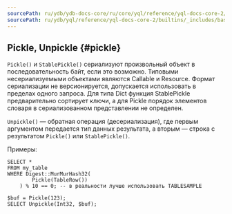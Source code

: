 ```yaml
---
sourcePath: ru/ydb/ydb-docs-core/ru/core/yql/reference/yql-docs-core-2/builtins/_includes/basic/pickle.md
sourcePath: ru/ydb/yql/reference/yql-docs-core-2/builtins/_includes/basic/pickle.md
---
```


## Pickle, Unpickle {#pickle}

`Pickle()` и `StablePickle()` сериализуют произвольный объект в последовательность байт, если это возможно. Типовыми несериализуемыми объектами являются Callable и Resource. Формат сериализации не версионируется, допускается использовать в пределах одного запроса. Для типа Dict функция StablePickle предварительно сортирует ключи, а для Pickle порядок элементов словаря в сериализованном представлении не определен.

`Unpickle()` — обратная операция (десериализация), где первым аргументом передается тип данных результата, а вторым — строка с результатом `Pickle()` или `StablePickle()`.

Примеры:
``` yql
SELECT *
FROM my_table
WHERE Digest::MurMurHash32(
        Pickle(TableRow())
    ) % 10 == 0; -- в реальности лучше использовать TABLESAMPLE

$buf = Pickle(123);
SELECT Unpickle(Int32, $buf);
```
